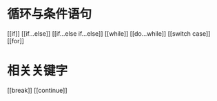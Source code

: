 # 循环与条件语句
[[if]]
[[if...else]]
[[if...else if...else]]
[[while]]
[[do…while]]
[[switch case]]
[[for]]

# 相关关键字
[[break]]
[[continue]]